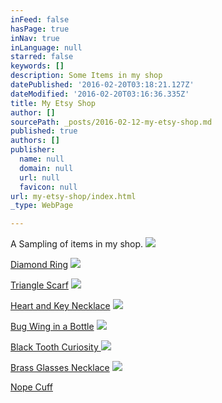```yaml
---
inFeed: false
hasPage: true
inNav: true
inLanguage: null
starred: false
keywords: []
description: Some Items in my shop
datePublished: '2016-02-20T03:18:21.127Z'
dateModified: '2016-02-20T03:16:36.335Z'
title: My Etsy Shop
author: []
sourcePath: _posts/2016-02-12-my-etsy-shop.md
published: true
authors: []
publisher:
  name: null
  domain: null
  url: null
  favicon: null
url: my-etsy-shop/index.html
_type: WebPage

---
```

A Sampling of items in my shop.
![](https://s3-us-west-2.amazonaws.com/the-grid-img/p/433c65b5fb18a5df7679c70d9ff54516ca4edf25.jpg)

[Diamond Ring][0]
![](https://s3-us-west-2.amazonaws.com/the-grid-img/p/28c7cde7e65528f4db59ea27ac0b99e139400e74.jpg)

[Triangle Scarf][1]
![](https://s3-us-west-2.amazonaws.com/the-grid-img/p/f27399d32b8ddcdd6656c2ef17dbba88ca0c4275.jpg)

[Heart and Key Necklace][2]
![](https://s3-us-west-2.amazonaws.com/the-grid-img/p/3a899175566bcf2bbbcb112b8c814f3be1bc3c32.jpg)

[Bug Wing in a Bottle][3]
![](https://s3-us-west-2.amazonaws.com/the-grid-img/p/59c93fc70459fa88da54932a839bbb2612936b57.jpg)

[Black Tooth Curiosity ][4]
![](https://s3-us-west-2.amazonaws.com/the-grid-img/p/ddf38d598908fc0ddd39352d428b1f6ead2ffa9a.jpg)

[Brass Glasses Necklace][5]
![](https://the-grid-user-content.s3-us-west-2.amazonaws.com/1b4c3be5-763e-4bf5-8fd3-43daf4fb5b24.JPG)

[Nope Cuff][6]

[0]: https://www.etsy.com/listing/265969074/diamond-ring?ref=shop_home_active_5
[1]: https://www.etsy.com/listing/217187318/double-triangle-scarf-in-neutral?ref=shop_home_feat_1
[2]: https://www.etsy.com/listing/267470658/heart-and-key-two-strand-necklace?ref=listing-shop-header-0
[3]: https://www.etsy.com/listing/247888835/bug-wing-in-a-bottle-necklace?ref=shop_home_feat_4
[4]: https://www.etsy.com/listing/239461030/black-tooth-curiosity?ref=shop_home_active_18
[5]: https://www.etsy.com/listing/245060457/brass-glasses-necklace?ref=shop_home_active_15
[6]: https://www.etsy.com/listing/265871915/nope-cuff?ref=shop_home_active_2